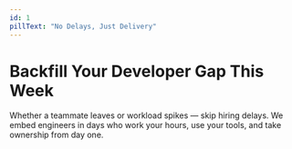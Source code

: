 ```yaml
---
id: 1
pillText: "No Delays, Just Delivery"
---
```


<h1
  class="text-[18px] leading-[22px] min-[390px]:text-[24px] min-[390px]:leading-[28px] sm:text-[32px] sm:leading-[36px] md:text-[54px] md:leading-[59.4px] font-medium tracking-tight"
>
  <span class="fadeInUp block" style="animation-delay: 100ms;">
    Backfill Your Developer Gap
  </span>
  <span
    class="fadeInUp block"
    style="animation-delay: 500ms;animation-fill-mode: backwards;"
  >
    This Week
  </span>
</h1>
<p
  class="font-normal text-sm leading-5 min-[390px]:text-base min-[390px]:leading-6 sm:text-lg sm:leading-7 md:text-[22px] md:leading-8 tracking-normal"
>
  <span
    class="fadeInUp"
    style="animation-delay: 900ms;animation-fill-mode: backwards;"
  >
    Whether a teammate leaves or workload spikes — skip hiring delays. We embed engineers in days who work your hours, use your tools, and take ownership from day one.
  </span>
</p>
